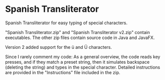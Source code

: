 # Spanish Transliterator
Spanish Transliterator for easy typing of special characters.

"Spanish Transliterator.zip" and "Spanish Transliterator v2.zip" contain executables.
The other zip files contain source code in Java and JavaFX. 

Version 2 added support for the ü and Ü characters.

Since I rarely comment my code:
As a general overview, the code reads key presses, and if they match a preset string, then it simulates backspace (deleting the string) and types in the special character.
Detailed instructions are provided in the "Instructions" file included in the zip.
